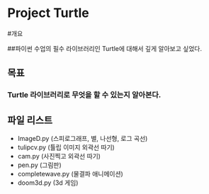 # Project Turtle

#개요

##파이썬 수업의 필수 라이브러리인 Turtle에 대해서 깊게 알아보고 싶었다.

## 목표

### Turtle 라이브러리로 무엇을 할 수 있는지 알아본다.

## 파일 리스트
- ImageD.py (스피로그래프, 별, 나선형, 로그 곡선)
- tulipcv.py (튤립 이미지 외곽선 따기)
- cam.py (사진찍고 외곽선 따기)
- pen.py (그림판)
- completewave.py (물결파 애니메이션)
- doom3d.py (3d 게임)
